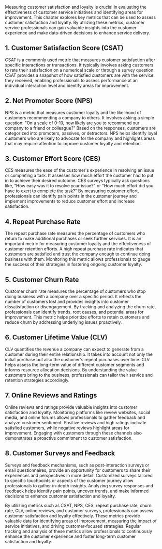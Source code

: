 
Measuring customer satisfaction and loyalty is crucial in evaluating the effectiveness of customer service initiatives and identifying areas for improvement. This chapter explores key metrics that can be used to assess customer satisfaction and loyalty. By utilizing these metrics, customer service professionals can gain valuable insights into the customer experience and make data-driven decisions to enhance service delivery.

**1. Customer Satisfaction Score (CSAT)**
-----------------------------------------

CSAT is a commonly used metric that measures customer satisfaction after specific interactions or transactions. It typically involves asking customers to rate their satisfaction on a numerical scale or through a survey question. CSAT provides a snapshot of how satisfied customers are with the service they received, enabling professionals to assess performance at an individual interaction level and identify areas for improvement.

**2. Net Promoter Score (NPS)**
-------------------------------

NPS is a metric that measures customer loyalty and the likelihood of customers recommending a company to others. It involves asking a simple question: "On a scale of 0-10, how likely are you to recommend our company to a friend or colleague?" Based on the responses, customers are categorized into promoters, passives, or detractors. NPS helps identify loyal customers who are likely to advocate for the company and highlights areas that may require attention to improve customer loyalty and retention.

**3. Customer Effort Score (CES)**
----------------------------------

CES measures the ease of the customer's experience in resolving an issue or completing a task. It assesses how much effort the customer had to put in to achieve their desired outcome. CES surveys typically ask questions like, "How easy was it to resolve your issue?" or "How much effort did you have to exert to complete the task?" By measuring customer effort, professionals can identify pain points in the customer journey and implement improvements to reduce customer effort and increase satisfaction.

**4. Repeat Purchase Rate**
---------------------------

The repeat purchase rate measures the percentage of customers who return to make additional purchases or seek further services. It is an important metric for measuring customer loyalty and the effectiveness of customer retention efforts. A high repeat purchase rate indicates that customers are satisfied and trust the company enough to continue doing business with them. Monitoring this metric allows professionals to gauge the success of their strategies in fostering ongoing customer loyalty.

**5. Customer Churn Rate**
--------------------------

Customer churn rate measures the percentage of customers who stop doing business with a company over a specific period. It reflects the number of customers lost and provides insights into customer dissatisfaction or disengagement. By tracking and analyzing the churn rate, professionals can identify trends, root causes, and potential areas for improvement. This metric helps prioritize efforts to retain customers and reduce churn by addressing underlying issues proactively.

**6. Customer Lifetime Value (CLV)**
------------------------------------

CLV quantifies the revenue a company can expect to generate from a customer during their entire relationship. It takes into account not only the initial purchase but also the customer's repeat purchases over time. CLV helps assess the long-term value of different customer segments and informs resource allocation decisions. By understanding the value customers bring to the business, professionals can tailor their service and retention strategies accordingly.

**7. Online Reviews and Ratings**
---------------------------------

Online reviews and ratings provide valuable insights into customer satisfaction and loyalty. Monitoring platforms like review websites, social media, and online forums allows professionals to gather feedback and analyze customer sentiment. Positive reviews and high ratings indicate satisfied customers, while negative reviews highlight areas for improvement. Engaging with customers through these channels also demonstrates a proactive commitment to customer satisfaction.

**8. Customer Surveys and Feedback**
------------------------------------

Surveys and feedback mechanisms, such as post-interaction surveys or email questionnaires, provide an opportunity for customers to share their experiences and perspectives in more detail. Customized surveys tailored to specific touchpoints or aspects of the customer journey allow professionals to gather in-depth insights. Analyzing survey responses and feedback helps identify pain points, uncover trends, and make informed decisions to enhance customer satisfaction and loyalty.

By utilizing metrics such as CSAT, NPS, CES, repeat purchase rate, churn rate, CLV, online reviews, and customer surveys, professionals can assess customer satisfaction and loyalty effectively. These metrics provide valuable data for identifying areas of improvement, measuring the impact of service initiatives, and driving customer-focused strategies. Regular tracking and analysis of these metrics allow professionals to continuously enhance the customer experience and foster long-term customer satisfaction and loyalty.
